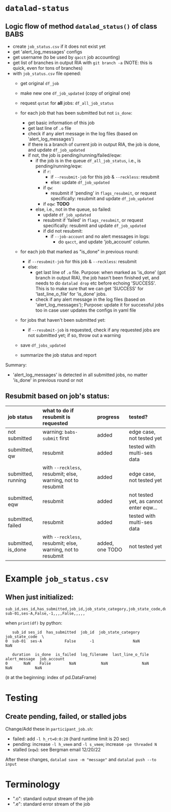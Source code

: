 # `datalad-status`
## Logic flow of method `datalad_status()` of class BABS

* create `job_status.csv` if it does not exist yet
* get 'alert_log_messages' configs
* get username (to be used by `qacct` job accounting)
* get list of branches in output RIA with `git branch -a` (NOTE: this is quick, even for tons of branches)
* with `job_status.csv` file opened:
    * get original `df_job`
    * make new one `df_job_updated` (copy of original one)
    * request `qstat` for **all** jobs: `df_all_job_status`
    * for each job that has been submitted but not `is_done`:
        * get basic information of this job
        * get last line of `.o` file
        * check if any alert message in the log files (based on 'alert_log_messages')
        * if there is a branch of current job in output RIA, the job is done, and update `df_job_updated`
        * if not, the job is pending/running/failed/eqw:
            * if the job is in the queue `df_all_job_status`, i.e., is pending/running/eqw:
                * if `r`:
                    * if `--resubmit-job` for this job & `--reckless`: resubmit
                    * else: update `df_job_updated`
                * if `qw`:
                    * resubmit if 'pending' in `flags_resubmit`, or request specifically: resubmit and update `df_job_updated`
                * if `eqw`: **TODO**
            * else, i.e., not in the queue, so failed:
                * update `df_job_updated`
                * resubmit if 'failed' in `flags_resubmit`, or request specifically: resubmit and update `df_job_updated`
                * if did not resubmit:
                    * if `--job-account` and no alert messages in logs:
                        * do `qacct`, and update 'job_account' column.

    * for each job that marked as "is_done" in previous round:
        * if `--resubmit-job` for this job & `--reckless`: resubmit
        * else:
            * get last line of `.o` file. Purpose: when marked as 'is_done' (got branch in output RIA), the job hasn't been finished yet, and needs to do `datalad drop` etc before echoing 'SUCCESS'. This is to make sure that we can get 'SUCCESS' for 'last_line_o_file' for 'is_done' jobs.
            * check if any alert message in the log files (based on 'alert_log_messages'); Purpose: update it for successful jobs too in case user updates the configs in yaml file

    * for jobs that haven't been submitted yet:
        * if `--resubmit-job` is requested, check if any requested jobs are not submitted yet; if so, throw out a warning

    * save `df_jobs_updated`
    * summarize the job status and report

Summary:
- 'alert_log_messages' is detected in all submitted jobs, no matter 'is_done' in previous round or not

## Resubmit based on job's status:
| job status | what to do if resubmit is requested | progress | tested? |
| :-- | :--|:-- | :-- |
| not submitted | warning: `babs-submit` first | added | edge case, not tested yet |
| submitted, qw | resubmit | added | tested with multi-ses data |
| submitted, running | with `--reckless`, resubmit; else, warning, not to resubmit | added | edge case, not tested yet |
| submitted, eqw | resubmit | added | not tested yet, as cannot enter eqw... |
| submitted, failed | resubmit | added | tested with multi-ses data |
| submitted, is_done | with `--reckless`, resubmit; else, warning, not to resubmit | added, one TODO | not tested yet |


# Example `job_status.csv`
## When just initialized:
```
sub_id,ses_id,has_submitted,job_id,job_state_category,job_state_code,duration,is_done,is_failed,log_filename,last_line_o_file,alert_message,job_account
sub-01,ses-A,False,-1,,,,False,,,,,
```
when `print(df)` by python:
```
   sub_id ses_id  has_submitted  job_id  job_state_category  job_state_code  \
0  sub-01  ses-A          False      -1                 NaN             NaN

   duration  is_done  is_failed  log_filename  last_line_o_file  alert_message  job_account
0       NaN    False        NaN           NaN               NaN            NaN          NaN
```
(`0` at the beginning: index of pd.DataFrame)

# Testing
## Create pending, failed, or stalled jobs
Change/Add these in `participant_job.sh`:
- failed: add `-l h_rt=0:0:20` (hard runtime limit is 20 sec)
- pending: increase `-l h_vmem` and `-l s_vmem`; increase `-pe threaded N`
- stalled (`eqw`): see Bergman email 12/20/22

After these changes, `datalad save -m "message"` and `datalad push --to input`

# Terminology

- "<jobname>.o<jobid>": standard output stream of the job
- "<jobname>.e<jobid>": standard error stream of the job